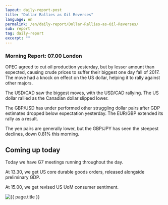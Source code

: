 ```yaml
---
layout: daily-report-post
title: "Dollar Rallies as Oil Reverses"
language: en
permalink: /en/daily-report/Dollar-Rallies-as-Oil-Reverses/
sub: report
tag: daily-report
excerpt: ""
---
```

### Morning Report: 07.00 London

OPEC agreed to cut oil production yesterday, but by lesser amount than expected, causing crude prices to suffer their biggest one day fall of 2017. The move had a knock on effect on the US dollar, helping it to rally against other majors. 

The USD/CAD saw the biggest moves, with the USD/CAD rallying. The US dollar rallied as the Canadian dollar slipped lower. 

The GBP/USD has under performed other struggling dollar pairs after GDP estimates dropped below expectation yesterday. The EUR/GBP extended its rally as a result. 

The yen pairs are generally lower, but the GBP/JPY has seen the steepest declines, down 0.81% this morning. 

## Coming up today

Today we have G7 meetings running throughout the day. 

At 13.30, we get US core durable goods orders, released alongside preliminary GDP. 

At 15.00, we get revised US UoM consumer sentiment. 

<p><img src="{{ "/assets/images/daily-report/2017-05-26_06-48-47.jpg" | relative_url }}" alt="{{ page.title }}" title="{{ page.title }}"></p>